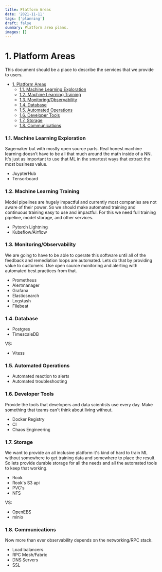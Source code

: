 ```yaml
---
title: Platform Areas
date: '2021-11-11'
tags: ['planning']
draft: false
summary: Platform area plans.
images: []
---
```


# 1. Platform Areas

This document should be a place to describe the services that we provide to users.

- [1. Platform Areas](#1-platform-areas)
    - [1.1. Machine Learning Exploration](#11-machine-learning-exploration)
    - [1.2. Machine Learning Training](#12-machine-learning-training)
    - [1.3. Monitoring/Observability](#13-monitoringobservability)
    - [1.4. Database](#14-database)
    - [1.5. Automated Operations](#15-automated-operations)
    - [1.6. Developer Tools](#16-developer-tools)
    - [1.7. Storage](#17-storage)
    - [1.8. Communications](#18-communications)

### 1.1. Machine Learning Exploration

Sagemaker but with mostly open source parts. Real honest machine learning doesn't have to be all that much around the math inside of a NN. It's just as important to use that ML in the smartest ways that extract the most business value.

- JuypterHub
- Tensorboard

### 1.2. Machine Learning Training

Model pipelines are hugely impactful and currently most companies are not aware of their power. So we should make automated training and continuous training easy to use and impactful. For this we need full training pipeline, model storage, and other services.

- Pytorch Lightning
- Kubeflow/Airflow

### 1.3. Monitoring/Observability

We are going to have to be able to operate this software until all of the feedback and remediation loops are automated. Lets do that by providing value to customers. Use open source monitoring and alerting with automated best practices from that.

- Prometheus
- Alertmanager
- Grafana
- Elasticsearch
- Logstash
- Filebeat

### 1.4. Database

- Postgres
- TimescaleDB

VS:

- Vitess

### 1.5. Automated Operations

- Automated reaction to alerts
- Automated troubleshooting

### 1.6. Developer Tools

Provide the tools that developers and data scientists use every day. Make something that teams can't think about living without.

- Docker Registry
- CI
- Chaos Engineering

### 1.7. Storage

We want to provide an all inclusive platform it's kind of hard to train ML without somewhere to get training data and somewhere to place the result. So lets provide durable storage for all the needs and all the automated tools to keep that working.

- Rook
- Rook's S3 api
- PVC's
- NFS

VS:

- OpenEBS
- minio

### 1.8. Communications

Now more than ever observability depends on the networking/RPC stack.

- Load balancers
- RPC Mesh/Fabric
- DNS Servers
- SSL
